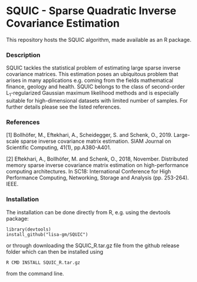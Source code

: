 # SQUIC - Sparse Quadratic Inverse Covariance Estimation

This repository hosts the SQUIC algorithm, made available as an R package.

### Description

SQUIC tackles the statistical problem of estimating large sparse inverse covariance matrices. This estimation poses an ubiquitous problem that arises in many applications e.g. coming from the fields mathematical finance, geology and health. SQUIC belongs to the class of second-order L<sub>1</sub>-regularized Gaussian maximum likelihood methods and is especially suitable for high-dimensional datasets with limited number of samples. For further details please see the listed references.

### References

<a id="1">[1]</a> 
Bollhöfer, M., Eftekhari, A., Scheidegger, S. and Schenk, O., 2019. 
Large-scale sparse inverse covariance matrix estimation. 
SIAM Journal on Scientific Computing, 41(1), pp.A380-A401.

<a id="1">[2]</a> 
Eftekhari, A., Bollhöfer, M. and Schenk, O., 2018, November. 
Distributed memory sparse inverse covariance matrix estimation on high-performance computing architectures. 
In SC18: International Conference for High Performance Computing, Networking, Storage and Analysis (pp. 253-264). IEEE.

### Installation

The installation can be done directly from R, e.g. using the devtools package:

```
library(devtools)
install_github("lisa-gm/SQUIC")
```
or through downloading the SQUIC_R.tar.gz file from the github release folder which can then be installed using

``` 
R CMD INSTALL SQUIC_R.tar.gz
```

from the command line.

